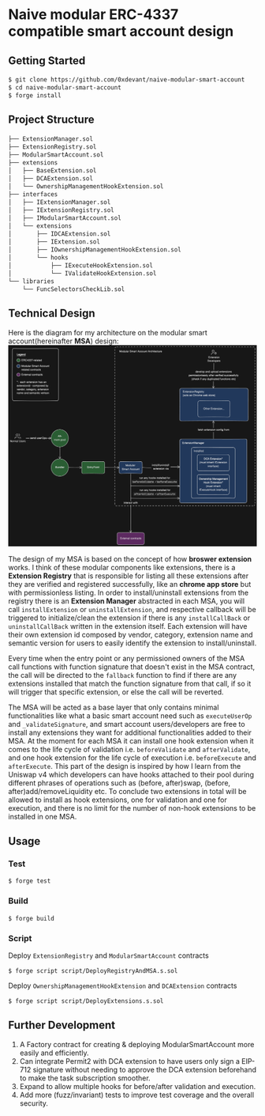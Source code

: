 # Naive modular ERC-4337 compatible smart account design

## Getting Started

```
$ git clone https://github.com/0xdevant/naive-modular-smart-account
$ cd naive-modular-smart-account
$ forge install
```

## Project Structure

```
├── ExtensionManager.sol
├── ExtensionRegistry.sol
├── ModularSmartAccount.sol
├── extensions
│   ├── BaseExtension.sol
│   ├── DCAExtension.sol
│   └── OwnershipManagementHookExtension.sol
├── interfaces
│   ├── IExtensionManager.sol
│   ├── IExtensionRegistry.sol
│   ├── IModularSmartAccount.sol
│   └── extensions
│       ├── IDCAExtension.sol
│       ├── IExtension.sol
│       ├── IOwnershipManagementHookExtension.sol
│       └── hooks
│           ├── IExecuteHookExtension.sol
│           └── IValidateHookExtension.sol
└── libraries
    └── FuncSelectorsCheckLib.sol
```

## Technical Design

Here is the diagram for my architecture on the modular smart account(hereinafter **MSA**) design:
![Architecture Diagram of Modular Smart Account](./design/technical-design-msa-diagram.png)

The design of my MSA is based on the concept of how **broswer extension** works. I think of these modular components like extensions, there is a **Extension Registry** that is responsible for listing all these extensions after they are verified and registered successfully, like an **chrome app store** but with permissionless listing. In order to install/uninstall extensions from the registry there is an **Extension Manager** abstracted in each MSA, you will call `installExtension` or `uninstallExtension`, and respective callback will be triggered to initialize/clean the extension if there is any `installCallBack` or `uninstallCallBack` written in the extension itself. Each extension will have their own extension id composed by vendor, category, extension name and semantic version for users to easily identify the extension to install/uninstall.

Every time when the entry point or any permissioned owners of the MSA call functions with function signature that doesn't exist in the MSA contract, the call will be directed to the `fallback` function to find if there are any extensions installed that match the function signature from that call, if so it will trigger that specific extension, or else the call will be reverted.

The MSA will be acted as a base layer that only contains minimal functionalities like what a basic smart account need such as `executeUserOp` and `_validateSignature`, and smart account users/developers are free to install any extensions they want for additional functionalities added to their MSA. At the moment for each MSA it can install one hook extension when it comes to the life cycle of validation i.e. `beforeValidate` and `afterValidate`, and one hook extension for the life cycle of execution i.e. `beforeExecute` and `afterExecute`. This part of the design is inspired by how I learn from the Uniswap v4 which developers can have hooks attached to their pool during different phrases of operations such as (before, after)swap, (before, after)add/removeLiquidity etc. To conclude two extensions in total will be allowed to install as hook extensions, one for validation and one for execution, and there is no limit for the number of non-hook extensions to be installed in one MSA.

## Usage

### Test

```shell
$ forge test
```

### Build

```shell
$ forge build
```

### Script

Deploy `ExtensionRegistry` and `ModularSmartAccount` contracts

```shell
$ forge script script/DeployRegistryAndMSA.s.sol
```

Deploy `OwnershipManagementHookExtension` and `DCAExtension` contracts

```shell
$ forge script script/DeployExtensions.s.sol
```

## Further Development

1. A Factory contract for creating & deploying ModularSmartAccount more easily and efficiently.
2. Can integrate Permit2 with DCA extension to have users only sign a EIP-712 signature without needing to approve the DCA extension beforehand to make the task subscription smoother.
3. Expand to allow multiple hooks for before/after validation and execution.
4. Add more (fuzz/invariant) tests to improve test coverage and the overall security.
